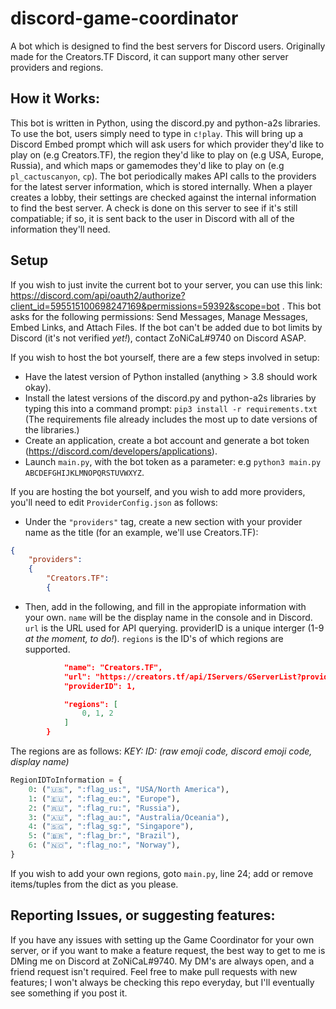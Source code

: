 # discord-game-coordinator
A bot which is designed to find the best servers for Discord users. Originally made for the Creators.TF Discord, it can support many other server providers and regions.

## How it Works:
This bot is written in Python, using the discord.py and python-a2s libraries. To use the bot, users simply need to type in `c!play`. This will bring up a Discord Embed prompt which will ask users for which provider they'd like to play on (e.g Creators.TF), the region they'd like to play on (e.g USA, Europe, Russia), and which maps or gamemodes they'd like to play on (e.g `pl_cactuscanyon`, `cp`). The bot periodically makes API calls to the providers for the latest server information, which is stored internally. When a player creates a lobby, their settings are checked against the internal information to find the best server. A check is done on this server to see if it's still compatiable; if so, it is sent back to the user in Discord with all of the information they'll need.

## Setup
If you wish to just invite the current bot to your server, you can use this link: https://discord.com/api/oauth2/authorize?client_id=595515100698247169&permissions=59392&scope=bot . This bot asks for the following permissions: Send Messages, Manage Messages, Embed Links, and Attach Files. If the bot can't be added due to bot limits by Discord (it's not verified *yet!*), contact ZoNiCaL#9740 on Discord ASAP.

If you wish to host the bot yourself, there are a few steps involved in setup:
- Have the latest version of Python installed (anything > 3.8 should work okay).
- Install the latest versions of the discord.py and python-a2s libraries by typing this into a command prompt: `pip3 install -r requirements.txt` (The requirements file already includes the most up to date versions of the libraries.)
- Create an application, create a bot account and generate a bot token (https://discord.com/developers/applications).
- Launch `main.py`, with the bot token as a parameter: e.g `python3 main.py ABCDEFGHIJKLMNOPQRSTUVWXYZ`.

If you are hosting the bot yourself, and you wish to add more providers, you'll need to edit `ProviderConfig.json` as follows:
- Under the `"providers"` tag, create a new section with your provider name as the title (for an example, we'll use Creators.TF):

```json
{
    "providers":
    {
        "Creators.TF":
        {
```
- Then, add in the following, and fill in the appropiate information with your own. `name` will be the display name in the console and in Discord. `url` is the URL used for API querying. providerID is a unique interger (1-9 *at the moment, to do!*). `regions` is the ID's of which regions are supported.
```json
            "name": "Creators.TF",
            "url": "https://creators.tf/api/IServers/GServerList?provider=15",
            "providerID": 1,

            "regions": [
                0, 1, 2
            ]
        }
```

The regions are as follows:
*KEY: ID: (raw emoji code, discord emoji code, display name)*
```python
RegionIDToInformation = {
    0: ("🇺🇸", ":flag_us:", "USA/North America"),
    1: ("🇪🇺", ":flag_eu:", "Europe"),
    2: ("🇷🇺", ":flag_ru:", "Russia"),
    3: ("🇦🇺", ":flag_au:", "Australia/Oceania"),
    4: ("🇸🇬", ":flag_sg:", "Singapore"),
    5: ("🇧🇷", ":flag_br:", "Brazil"),
    6: ("🇳🇴", ":flag_no:", "Norway"),
}
```

If you wish to add your own regions, goto `main.py`, line 24; add or remove items/tuples from the dict as you please.

## Reporting Issues, or suggesting features:
If you have any issues with setting up the Game Coordinator for your own server, or if you want to make a feature request, the best way to get to me is DMing me on Discord at ZoNiCaL#9740. My DM's are always open, and a friend request isn't required. Feel free to make pull requests with new features; I won't always be checking this repo everyday, but I'll eventually see something if you post it.
